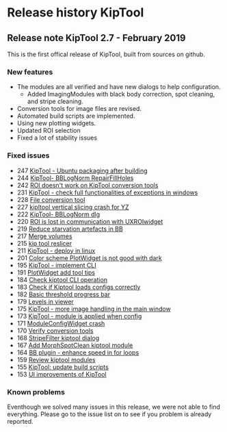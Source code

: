 # Release history KipTool

## Release note KipTool 2.7 - February 2019 
This is the first offical release of KipTool, built from sources on github. 

### New features
- The modules are all verified and have new dialogs to help configuration.
  - Added ImagingModules with black body correction, spot cleaning, and stripe cleaning.
- Conversion tools for image files are revised.
- Automated build scripts are implemented.
- Using new plotting widgets.
- Updated ROI selection
- Fixed a lot of stability issues

### Fixed issues
- 247 [ KipTool - Ubuntu packaging after building ]( https://github.com/neutronimaging/imagingsuite/issues/247 )
- 244 [ KipTool- BBLogNorm RepairFillHoles ]( https://github.com/neutronimaging/imagingsuite/issues/244 )
- 242 [ ROI doesn't work on KipTool conversion tools ]( https://github.com/neutronimaging/imagingsuite/issues/242 )
- 231 [ KipTool - check full functionalities of exceptions in windows ]( https://github.com/neutronimaging/imagingsuite/issues/231 )
- 228 [ File conversion tool ]( https://github.com/neutronimaging/imagingsuite/issues/228 )
- 227 [ kipltool vertical slicing crash for YZ ]( https://github.com/neutronimaging/imagingsuite/issues/227 )
- 222 [ KipTool- BBLogNorm dlg ]( https://github.com/neutronimaging/imagingsuite/issues/222 )
- 220 [ ROI is lost in communication with UXROIwidget ]( https://github.com/neutronimaging/imagingsuite/issues/220 )
- 219 [ Reduce starvation artefacts in BB ]( https://github.com/neutronimaging/imagingsuite/issues/219 )
- 217 [ Merge volumes ]( https://github.com/neutronimaging/imagingsuite/issues/217 )
- 215 [ kip tool reslicer ]( https://github.com/neutronimaging/imagingsuite/issues/215 )
- 211 [ KipTool - deploy in linux ]( https://github.com/neutronimaging/imagingsuite/issues/211 )
- 201 [ Color scheme PlotWidget is not good with dark ]( https://github.com/neutronimaging/imagingsuite/issues/201 )
- 195 [ KipTool - implement CLI ]( https://github.com/neutronimaging/imagingsuite/issues/195 )
- 191 [ PlotWidget add  tool tips ]( https://github.com/neutronimaging/imagingsuite/issues/191 )
- 184 [ Check kiptool CLI operation ]( https://github.com/neutronimaging/imagingsuite/issues/184 )
- 183 [ Check if Kiptool loads configs correctly ]( https://github.com/neutronimaging/imagingsuite/issues/183 )
- 182 [ Basic threshold progress bar ]( https://github.com/neutronimaging/imagingsuite/issues/182 )
- 179 [ Levels in viewer ]( https://github.com/neutronimaging/imagingsuite/issues/179 )
- 175 [ KipTool - more image handling in the main window ]( https://github.com/neutronimaging/imagingsuite/issues/175 )
- 173 [ KipTool - module is applied when config ]( https://github.com/neutronimaging/imagingsuite/issues/173 )
- 171 [ ModuleConfigWidget crash ]( https://github.com/neutronimaging/imagingsuite/issues/171 )
- 170 [ Verify conversion tools ]( https://github.com/neutronimaging/imagingsuite/issues/170 )
- 168 [ StripeFilter kiptool dialog ]( https://github.com/neutronimaging/imagingsuite/issues/168 )
- 167 [ Add MorphSpotClean kiptool module ]( https://github.com/neutronimaging/imagingsuite/issues/167 )
- 164 [ BB plugin - enhance speed in for loops ]( https://github.com/neutronimaging/imagingsuite/issues/164 )
- 159 [ Review kiptool modules ]( https://github.com/neutronimaging/imagingsuite/issues/159 )
- 155 [ KipTool: update build scripts ]( https://github.com/neutronimaging/imagingsuite/issues/155 )
- 153 [ UI improvements of KipTool ]( https://github.com/neutronimaging/imagingsuite/issues/153 )

### Known problems
Eventhough we solved many issues in this release, we were not able to find everything. Please go to the issue list on to see if you problem is already reported.
